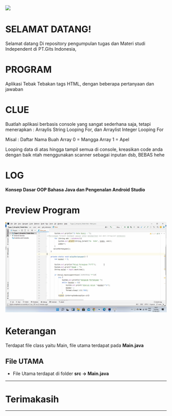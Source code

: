 <img height="100em" src="https://github-readme-stats.vercel.app/api?username=aziez&show_icons=true&hide_border=true&&count_private=true&include_all_commits=true" />

 # SELAMAT DATANG!

Selamat datang Di repository pengumpulan tugas dan Materi studi Independent di PT.Gits Indonesia,

# PROGRAM
Aplikasi Tebak Tebakan tags HTML, dengan beberapa pertanyaan dan jawaban

# CLUE
Buatlah aplikasi berbasis console yang sangat sederhana saja, tetapi menerapkan : Arraylis String Looping For, dan Arraylist Integer Looping For

Misal : Daftar Nama Buah
Array 0 = Mangga
Array 1 = Apel

Looping data di atas hingga tampil semua di console, kreasikan code anda dengan baik ntah menggunakan scanner sebagai inputan dsb, BEBAS hehe
# LOG
**Konsep Dasar OOP Bahasa Java dan Pengenalan Android Studio**

# Preview Program
![alt text](https://github.com/aziez/SI-GITS_Indonesia/blob/main/Tugas_5_ArrayList_Tebak-Kata/Hasil_build.gif)


# Keterangan

Terdapat file class yaitu  Main, file utama terdapat pada **Main.java**


## File UTAMA
* File Utama terdapat di folder **src -> Main.java**

***

# Terimakasih

***
